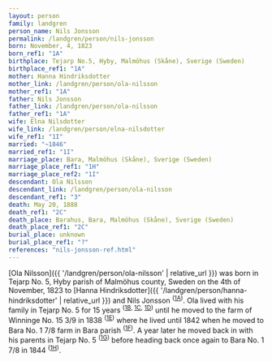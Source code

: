 ```yaml
---
layout: person
family: landgren
person_name: Nils Jonsson
permalink: /landgren/person/nils-jonsson
born: November, 4, 1823
born_ref1: "1A"
birthplace: Tejarp No.5, Hyby, Malmöhus (Skåne), Sverige (Sweden)
birthplace_ref1: "1A"
mother: Hanna Hindriksdotter
mother_link: /landgren/person/ola-nilsson
mother_ref1: "1A"
father: Nils Jonsson
father_link: /landgren/person/ola-nilsson
father_ref1: "1A"
wife: Elna Nilsdotter
wife_link: /landgren/person/elna-nilsdotter
wife_ref1: "1I"
married: "~1846"
married_ref1: "1I"
marriage_place: Bara, Malmöhus (Skåne), Sverige (Sweden)
marriage_place_ref1: "1H"
marriage_place_ref2: "1I"
descendant: Ola Nilsson
descendant_link: /landgren/person/ola-nilsson
descendant_ref1: "3"
death: May 20, 1888
death_ref1: "2C"
death_place: Barahus, Bara, Malmöhus (Skåne), Sverige (Sweden)
death_place_ref1: "2C"
burial_place: unknown
burial_place_ref1: "?"
references: "nils-jonsson-ref.html"
---
```

[Ola Nilsson]({{ '/landgren/person/ola-nilsson' | relative_url }}) was born in Tejarp No. 5, Hyby parish of Malmöhus county, Sweden on the 4th of November, 1823 to [Hanna Hindriksdotter]({{ '/landgren/person/hanna-hindriksdotter' | relative_url }}) and Nils Jonsson <sup>([1A](#1A))</sup>. Ola lived with his family in Tejarp No. 5 for 15 years <sup>([1B](#1B), [1C](#1C), [1D](#1D))</sup> until he moved to the farm of Winninge No. 15 3/9 in 1838 <sup>([1E](#1E))</sup> where he lived until 1842 when he moved to Bara No. 1 7/8 farm in Bara parish <sup>([1F](#1F))</sup>. A year later he moved back in with his parents in Tejarp No. 5 <sup>([1G](#1G))</sup> before heading back once again to Bara No. 1 7/8 in 1844 <sup>([1H](#1H))</sup>.
